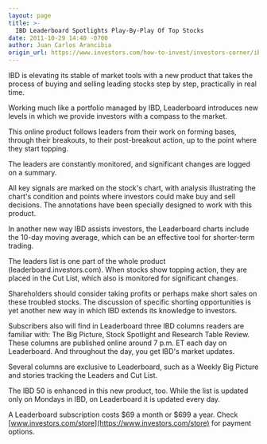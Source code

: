 ```yaml
---
layout: page
title: >-
  IBD Leaderboard Spotlights Play-By-Play Of Top Stocks
date: 2011-10-29 14:40 -0700
author: Juan Carlos Arancibia
origin_url: https://www.investors.com/how-to-invest/investors-corner/ibd-leaderboard-spotlights-play-by-play-of-top-stocks
---
```





IBD is elevating its stable of market tools with a new product that takes the process of buying and selling leading stocks step by step, practically in real time.

  

Working much like a portfolio managed by IBD, Leaderboard introduces new levels in which we provide investors with a compass to the market.

  

This online product follows leaders from their work on forming bases, through their breakouts, to their post-breakout action, up to the point where they start topping.

  

The leaders are constantly monitored, and significant changes are logged on a summary.

  

All key signals are marked on the stock's chart, with analysis illustrating the chart's condition and points where investors could make buy and sell decisions. The annotations have been specially designed to work with this product.

  

In another new way IBD assists investors, the Leaderboard charts include the 10-day moving average, which can be an effective tool for shorter-term trading.

  

The leaders list is one part of the whole product (leaderboard.investors.com). When stocks show topping action, they are placed in the Cut List, which also is monitored for significant changes.

  

Shareholders should consider taking profits or perhaps make short sales on these troubled stocks. The discussion of specific shorting opportunities is yet another new way in which IBD extends its knowledge to investors.

  

Subscribers also will find in Leaderboard three IBD columns readers are familiar with: The Big Picture, Stock Spotlight and Research Table Review. These columns are published online around 7 p.m. ET each day on Leaderboard. And throughout the day, you get IBD's market updates.

  

Several columns are exclusive to Leaderboard, such as a Weekly Big Picture and stories tracking the Leaders and Cut List.

  

The IBD 50 is enhanced in this new product, too. While the list is updated only on Mondays in IBD, on Leaderboard it is updated every day.

  

A Leaderboard subscription costs \$69 a month or \$699 a year. Check [www.investors.com/store](https://www.investors.com/store) for payment options.




